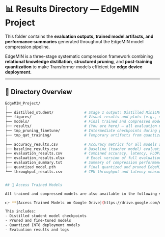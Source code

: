 # 📊 Results Directory — EdgeMIN Project

This folder contains the **evaluation outputs, trained model artifacts, and performance summaries** generated throughout the EdgeMIN model compression pipeline.

EdgeMIN is a three-stage systematic compression framework combining **relational knowledge distillation**, **structured pruning**, and **post-training quantization** to make Transformer models efficient for **edge device deployment**.

---

## 📁 Directory Overview

```bash
EdgeMIN_Project/
│
├── distilled_student/              # Stage 1 output: Distilled MiniLMv2 student model
├── figures/                        # Visual results and plots (e.g., size vs. accuracy, latency comparisons)
├── models/                         # Final trained and compressed model weights
├── results/                        # (You are here) — all evaluation metrics and outputs
├── tmp_pruning_finetune/           # Intermediate checkpoints during pruning fine-tuning
├── tmp_qat_training/               # Temporary artifacts from quantization-aware training
│
├── accuracy_results.csv            # Accuracy metrics for all models across compression stages
├── baseline_results.csv            # Baseline (teacher model) evaluation before compression
├── evaluation_results.csv          # Combined accuracy, latency, FLOPs, and model size results
├── evaluation_results.xlsx          # Excel version of full evaluation metrics for easy analysis
├── evaluation_summary.txt          # Summary of compression performance and key observations
├── quantized_model.pth             # Final quantized and pruned EdgeMIN model (INT8 weights)
└── throughput_results.csv          # CPU throughput and latency measurements (samples/sec)


## 🔗 Access Trained Models

All trained and compressed models are also available in the following shared Google Drive folder:

👉 **[Access Trained Models on Google Drive](https://drive.google.com/drive/u/0/folders/1EabMrsx7YFVIBq4K9B4Z6sIbHRfwhSxs)**

This includes:
- Distilled student model checkpoints  
- Pruned and fine-tuned models  
- Quantized INT8 deployment models  
- Evaluation results and logs  
